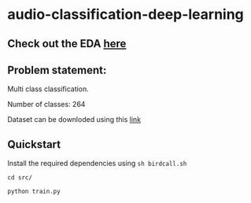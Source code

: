 # audio-classification-deep-learning

## Check out the EDA [here](https://www.kaggle.com/rocky03/birdcall-eda-fe-and-silence-removal#Distribution-of-Sampling-rate-&-Channel-of-audio-files)

## Problem statement:

Multi class classification. 

Number of classes: 264

Dataset can be downloded using this [link](https://www.kaggle.com/c/birdsong-recognition/overview)

## Quickstart

Install the required dependencies using `sh birdcall.sh`

`cd src/`

`python train.py`
